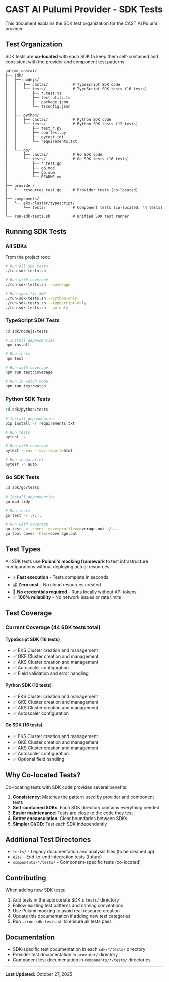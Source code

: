 # CAST AI Pulumi Provider - SDK Tests

This document explains the SDK test organization for the CAST AI Pulumi provider.

## Test Organization

SDK tests are **co-located** with each SDK to keep them self-contained and consistent with the provider and component test patterns.

```
pulumi-castai/
├── sdk/
│   ├── nodejs/
│   │   ├── castai/           # TypeScript SDK code
│   │   └── tests/            # TypeScript SDK tests (16 tests)
│   │       ├── *.test.ts
│   │       ├── test-utils.ts
│   │       ├── package.json
│   │       └── tsconfig.json
│   │
│   ├── python/
│   │   ├── castai/           # Python SDK code
│   │   └── tests/            # Python SDK tests (12 tests)
│   │       ├── test_*.py
│   │       ├── conftest.py
│   │       ├── pytest.ini
│   │       └── requirements.txt
│   │
│   └── go/
│       ├── castai/           # Go SDK code
│       └── tests/            # Go SDK tests (16 tests)
│           ├── *_test.go
│           ├── go.mod
│           ├── go.sum
│           └── README.md
│
├── provider/
│   └── resources_test.go     # Provider tests (co-located)
│
├── components/
│   └── eks-cluster/typescript/
│       └── tests/            # Component tests (co-located, 44 tests)
│
└── run-sdk-tests.sh          # Unified SDK test runner
```

## Running SDK Tests

### All SDKs

From the project root:

```bash
# Run all SDK tests
./run-sdk-tests.sh

# Run with coverage
./run-sdk-tests.sh --coverage

# Run specific SDK
./run-sdk-tests.sh --python-only
./run-sdk-tests.sh --typescript-only
./run-sdk-tests.sh --go-only
```

### TypeScript SDK Tests

```bash
cd sdk/nodejs/tests

# Install dependencies
npm install

# Run tests
npm test

# Run with coverage
npm run test:coverage

# Run in watch mode
npm run test:watch
```

### Python SDK Tests

```bash
cd sdk/python/tests

# Install dependencies
pip install -r requirements.txt

# Run tests
pytest -v

# Run with coverage
pytest --cov --cov-report=html

# Run in parallel
pytest -n auto
```

### Go SDK Tests

```bash
cd sdk/go/tests

# Install dependencies
go mod tidy

# Run tests
go test -v ./...

# Run with coverage
go test -v -cover -coverprofile=coverage.out ./...
go tool cover -html=coverage.out
```

## Test Types

All SDK tests use **Pulumi's mocking framework** to test infrastructure configurations without deploying actual resources:

- ⚡️ **Fast execution** - Tests complete in seconds
- 💰 **Zero cost** - No cloud resources created
- 🔑 **No credentials required** - Runs locally without API tokens
- ✅ **100% reliability** - No network issues or rate limits

## Test Coverage

### Current Coverage (44 SDK tests total)

#### TypeScript SDK (16 tests)
- ✅ EKS Cluster creation and management
- ✅ GKE Cluster creation and management
- ✅ AKS Cluster creation and management
- ✅ Autoscaler configuration
- ✅ Field validation and error handling

#### Python SDK (12 tests)
- ✅ EKS Cluster creation and management
- ✅ GKE Cluster creation and management
- ✅ AKS Cluster creation and management
- ✅ Autoscaler configuration

#### Go SDK (16 tests)
- ✅ EKS Cluster creation and management
- ✅ GKE Cluster creation and management
- ✅ AKS Cluster creation and management
- ✅ Autoscaler configuration
- ✅ Optional field handling

## Why Co-located Tests?

Co-locating tests with SDK code provides several benefits:

1. **Consistency**: Matches the pattern used by provider and component tests
2. **Self-contained SDKs**: Each SDK directory contains everything needed
3. **Easier maintenance**: Tests are close to the code they test
4. **Better encapsulation**: Clear boundaries between SDKs
5. **Simpler CI/CD**: Test each SDK independently

## Additional Test Directories

- `tests/` - Legacy documentation and analysis files (to be cleaned up)
- `e2e/` - End-to-end integration tests (future)
- `components/*/tests/` - Component-specific tests (co-located)

## Contributing

When adding new SDK tests:

1. Add tests in the appropriate SDK's `tests/` directory
2. Follow existing test patterns and naming conventions
3. Use Pulumi mocking to avoid real resource creation
4. Update this documentation if adding new test categories
5. Run `./run-sdk-tests.sh` to ensure all tests pass

## Documentation

- SDK-specific test documentation in each `sdk/*/tests/` directory
- Provider test documentation in `provider/` directory
- Component test documentation in `components/*/tests/` directories

---

**Last Updated:** October 27, 2025
